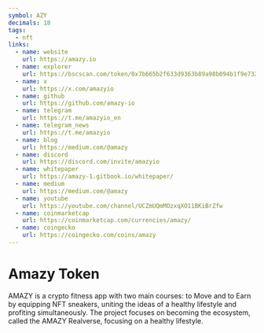 ```yaml
---
symbol: AZY
decimals: 18
tags:
  - nft
links:
  - name: website
    url: https://amazy.io
  - name: explorer
    url: https://bscscan.com/token/0x7b665b2f633d9363b89a98b094b1f9e732bd8f86
  - name: x
    url: https://x.com/amazyio
  - name: github
    url: https://github.com/amazy-io
  - name: telegram
    url: https://t.me/amazyio_en
  - name: telegram_news
    url: https://t.me/amazyio
  - name: blog
    url: https://medium.com/@amazy
  - name: discord
    url: https://discord.com/invite/amazyio
  - name: whitepaper
    url: https://amazy-1.gitbook.io/whitepaper/
  - name: medium
    url: https://medium.com/@amazy
  - name: youtube
    url: https://youtube.com/channel/UCZmUQmMOzxqXO11BKiBrZfw
  - name: coinmarketcap
    url: https://coinmarketcap.com/currencies/amazy/
  - name: coingecko
    url: https://coingecko.com/coins/amazy
---
```


# Amazy Token

AMAZY is a crypto fitness app with two main courses: to Move and to Earn by equipping NFT sneakers, uniting the ideas of a healthy lifestyle and profiting simultaneously. The project focuses on becoming the ecosystem, called the AMAZY Realverse, focusing on a healthy lifestyle.
